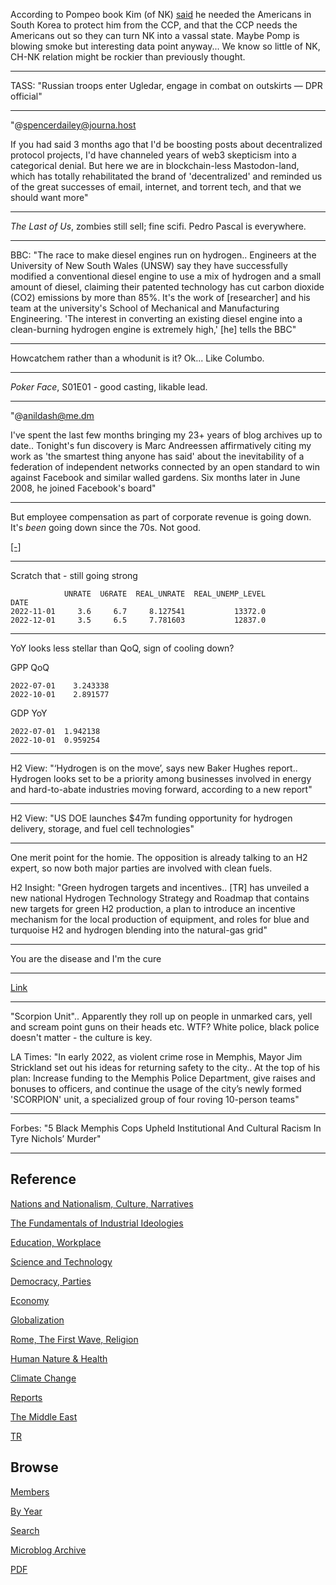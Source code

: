 
According to Pompeo book Kim (of NK) [said](https://www.arabnews.com/node/2238426/world) 
he needed the Americans in South Korea to protect him from the CCP,
and that the CCP needs the Americans out so they can turn NK into a
vassal state. Maybe Pomp is blowing smoke but interesting data
point anyway... We know so little of NK, CH-NK relation might be
rockier than previously thought. 

---

TASS: "Russian troops enter Ugledar, engage in combat on outskirts —
DPR official"

---

"@spencerdailey@journa.host

If you had said 3 months ago that I'd be boosting posts about
decentralized protocol projects, I'd have channeled years of web3
skepticism into a categorical denial. But here we are in
blockchain-less Mastodon-land, which has totally rehabilitated the
brand of 'decentralized' and reminded us of the great successes of
email, internet, and torrent tech, and that we should want more"

---

*The Last of Us*, zombies still sell; fine scifi. Pedro Pascal is
everywhere.

---

BBC: "The race to make diesel engines run on hydrogen.. Engineers at
the University of New South Wales (UNSW) say they have successfully
modified a conventional diesel engine to use a mix of hydrogen and a
small amount of diesel, claiming their patented technology has cut
carbon dioxide (CO2) emissions by more than 85%. It's the work of
[researcher] and his team at the university's School of Mechanical and
Manufacturing Engineering. 'The interest in converting an existing
diesel engine into a clean-burning hydrogen engine is extremely high,'
[he] tells the BBC"

---

Howcatchem rather than a whodunit is it? Ok... Like Columbo.

---

*Poker Face*, S01E01 - good casting, likable lead. 

---

"@anildash@me.dm

I've spent the last few months bringing my 23+ years of blog archives
up to date.. Tonight's fun discovery is Marc Andreessen affirmatively
citing my work as 'the smartest thing anyone has said' about the
inevitability of a federation of independent networks connected by an
open standard to win against Facebook and similar walled gardens. Six
months later in June 2008, he joined Facebook's board"

---

But employee compensation as part of corporate revenue is going
down. It's *been* going down since the 70s. Not good.

[[-]](2019/05/stats.html#compprof)

---

Scratch that - still going strong


```text
            UNRATE  U6RATE  REAL_UNRATE  REAL_UNEMP_LEVEL
DATE                                                     
2022-11-01     3.6     6.7     8.127541           13372.0
2022-12-01     3.5     6.5     7.781603           12837.0
```

---

YoY looks less stellar than QoQ, sign of cooling down?

GPP QoQ

```
2022-07-01    3.243338
2022-10-01    2.891577
```

GDP YoY

```
2022-07-01  1.942138
2022-10-01  0.959254
```

---

H2 View: "‘Hydrogen is on the move’, says new Baker Hughes
report.. Hydrogen looks set to be a priority among businesses involved
in energy and hard-to-abate industries moving forward, according to a
new report"

---

H2 View: "US DOE launches $47m funding opportunity for hydrogen
delivery, storage, and fuel cell technologies"

---

One merit point for the homie. The opposition is already talking to an
H2 expert, so now both major parties are involved with clean fuels.

H2 Insight: "Green hydrogen targets and incentives.. [TR] has unveiled
a new national Hydrogen Technology Strategy and Roadmap that contains
new targets for green H2 production, a plan to introduce an incentive
mechanism for the local production of equipment, and roles for blue
and turquoise H2 and hydrogen blending into the natural-gas grid"

---

You are the disease and I'm the cure

---

[Link](https://drive.google.com/uc?export=view&id=1GRGYbf3ekBkN13gQZqH6o5MVU6V78jBW)

---

"Scorpion Unit".. Apparently they roll up on people in unmarked cars,
yell and scream point guns on their heads etc. WTF? White police,
black police doesn't matter - the culture is key.

LA Times: "In early 2022, as violent crime rose in Memphis, Mayor Jim
Strickland set out his ideas for returning safety to the city.. At the
top of his plan: Increase funding to the Memphis Police Department,
give raises and bonuses to officers, and continue the usage of the
city’s newly formed 'SCORPION' unit, a specialized group of four
roving 10-person teams"

---

Forbes: "5 Black Memphis Cops Upheld Institutional And Cultural Racism
In Tyre Nichols’ Murder"

---

## Reference

[Nations and Nationalism, Culture, Narratives](2013/02/nations-and-nationalism.html)

[The Fundamentals of Industrial Ideologies](2011/04/fundamentals-of-industrial-ideologies.html)

[Education, Workplace](2017/09/education-workplace.html)

[Science and Technology](2018/09/science-technology.html)

[Democracy, Parties](2016/11/democracy.html)

[Economy](2018/05/economy.html)

[Globalization](2018/09/globalization.html)

[Rome, The First Wave, Religion](2017/12/rome.html)

[Human Nature & Health](2020/07/human-nature.html)

[Climate Change](2018/12/climate.html)

[Reports](2019/05/reports.html)

[The Middle East](2019/07/middleeast.html)

[TR](../tr)

## Browse

[Members](2022/08/members.html)

[By Year](years.html)

[Search](search.html)

[Microblog Archive](mbl/index.html)

[PDF](https://drive.google.com/uc?export=view&id=1FSi-1MnqXVq_PVTEXzzflwN8-7h92N_R)
